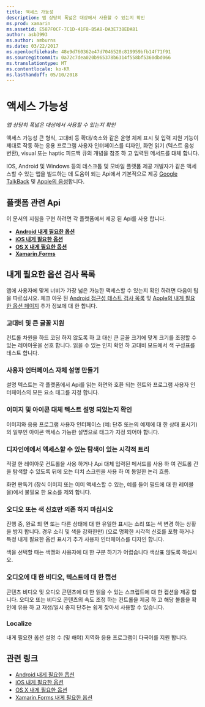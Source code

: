 ```yaml
---
title: 액세스 가능성
description: 앱 상당히 폭넓은 대상에서 사용할 수 있는지 확인
ms.prod: xamarin
ms.assetid: E587F0CF-7C1D-41F8-B5A8-DA3E738EDA81
author: asb3993
ms.author: amburns
ms.date: 03/22/2017
ms.openlocfilehash: 48e9d760362e47d7046528c819959bfb14f71f91
ms.sourcegitcommit: 0a72c7dea020b965378b6314f558bf5360dbd066
ms.translationtype: MT
ms.contentlocale: ko-KR
ms.lasthandoff: 05/10/2018
---
```

# <a name="accessibility"></a>액세스 가능성

_앱 상당히 폭넓은 대상에서 사용할 수 있는지 확인_

액세스 가능성 큰 형식, 고대비 등 확대/축소와 같은 운영 체제 표시 및 입력 지원 기능이 제대로 작동 하는 응용 프로그램 사용자 인터페이스를 디자인, 화면 읽기 (텍스트 음성 변환), visual 또는 haptic 피드백 큐의 개념을 참조 하 고 입력된 메서드를 대체 합니다.

IOS, Android 및 Windows 등의 데스크톱 및 모바일 플랫폼 제공 개발자가 같은 액세스할 수 있는 앱을 빌드하는 데 도움이 되는 Api에서 기본적으로 제공 [Google TalkBack](https://play.google.com/store/apps/details?id=com.google.android.marvin.talkback) 및 [Apple의 음성](http://www.apple.com/accessibility/ios/voiceover/)합니다.

## <a name="platform-specific-apis"></a>플랫폼 관련 Api

이 문서의 지침을 구현 하려면 각 플랫폼에서 제공 된 Api를 사용 합니다.

- [**Android 내게 필요한 옵션**](~/android/app-fundamentals/accessibility.md)
- [**iOS 내게 필요한 옵션**](~/ios/app-fundamentals/accessibility.md)
- [**OS X 내게 필요한 옵션**](~/mac/app-fundamentals/accessibility.md)
- [**Xamarin.Forms**](~/xamarin-forms/app-fundamentals/accessibility/index.md)

<a name="checklist" />

## <a name="accessibility-checklist"></a>내게 필요한 옵션 검사 목록

앱에 사용자에 맞게 너비가 가장 넓은 가능한 액세스할 수 있는지 확인 하려면 다음이 팁을 따르십시오. 체크 아웃 된 [Android 접근성 테스트 검사 목록](http://developer.android.com/training/accessibility/testing.html) 및 [Apple의 내게 필요한 옵션 페이지](http://www.apple.com/accessibility/) 추가 정보에 대 한 합니다.

### <a name="support-large-fonts-and-high-contrast"></a>고대비 및 큰 글꼴 지원

컨트롤 차원을 하드 코딩 하지 않도록 하 고 대신 큰 글꼴 크기에 맞게 크기를 조정할 수 있는 레이아웃을 선호 합니다.
읽을 수 있는 인지 확인 하 고대비 모드에서 색 구성표를 테스트 합니다.

### <a name="make-the-user-interface-self-describing"></a>사용자 인터페이스 자체 설명 만들기

설명 텍스트는 각 플랫폼에서 Api를 읽는 화면와 호환 되는 힌트와 프로그램 사용자 인터페이스의 모든 요소 태그를 지정 합니다.

### <a name="ensure-that-images-and-icons-have-an-alternate-text-description"></a>이미지 및 아이콘 대체 텍스트 설명 되었는지 확인

이미지와 응용 프로그램 사용자 인터페이스 (예: 단추 또는의 예제에 대 한 상태 표시기)의 일부인 아이콘 액세스 가능한 설명으로 태그가 지정 되어야 합니다.

### <a name="design-the-visual-tree-with-accessible-navigation-in-mind"></a>디자인에에서 액세스할 수 있는 탐색이 있는 시각적 트리

적절 한 레이아웃 컨트롤을 사용 하거나 Api 대체 입력된 메서드를 사용 하 여 컨트롤 간을 탐색할 수 있도록 뒤에 오는 터치 스크린을 사용 하 여 동일한 논리 흐름.

화면 판독기 (장식 이미지 또는 이미 액세스할 수 있는, 예를 들어 필드에 대 한 레이블을)에서 불필요 한 요소를 제외 합니다.

### <a name="dont-rely-on-audio-or-color-cues-alone"></a>오디오 또는 색 신호만 의존 하지 마십시오

진행 중, 완료 되 면 또는 다른 상태에 대 한 유일한 표시는 소리 또는 색 변경 하는 상황을 방지 합니다. 경우 소리 및 색을 강화한만) (으로 명확한 시각적 신호를 포함 하거나 특정 내게 필요한 옵션 표시기 추가 사용자 인터페이스를 디자인 합니다.

색을 선택할 때는 색맹와 사용자에 대 한 구분 하기가 어렵습니다 색상표 않도록 하십시오.

### <a name="captioning-for-video-text-for-audio"></a>오디오에 대 한 비디오, 텍스트에 대 한 캡션

콘텐츠 비디오 및 오디오 콘텐츠에 대 한 읽을 수 있는 스크립트에 대 한 캡션을 제공 합니다. 오디오 또는 비디오 콘텐츠의 속도 조정 하는 컨트롤을 제공 하 고 해당 볼륨을 확인에 유용 하 고 재생/일시 중지 단추는 쉽게 찾아서 사용할 수 있습니다.

### <a name="localize"></a>Localize

내게 필요한 옵션 설명 수 (및 해야) 지역화 응용 프로그램이 다국어를 지원 합니다.



## <a name="related-links"></a>관련 링크

- [Android 내게 필요한 옵션](~/android/app-fundamentals/accessibility.md)
- [iOS 내게 필요한 옵션](~/ios/app-fundamentals/accessibility.md)
- [OS X 내게 필요한 옵션](~/mac/app-fundamentals/accessibility.md)
- [Xamarin.Forms 내게 필요한 옵션](~/xamarin-forms/app-fundamentals/accessibility/index.md)
